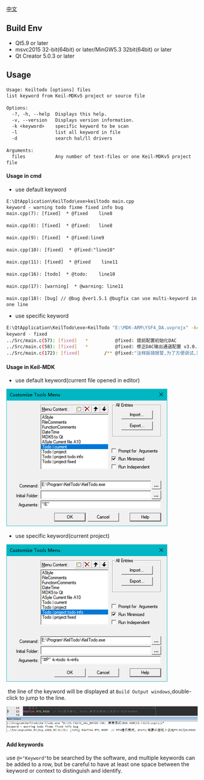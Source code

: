 [中文](readme.md)

## Build Env

* Qt5.9 or later
* msvc2015 32-bit(64bit) or later/MinGW5.3 32bit(64bit) or later
* Qt Creator 5.0.3 or later

## Usage

```shell
Usage: Keiltodo [options] files
list keyword from Keil-MDKv5 project or source file

Options:
  -?, -h, --help  Displays this help.
  -v, --version   Displays version information.
  -k <keyword>    specific keyword to be scan
  -l              list all keyword in file
  -d              search hal/ll drivers

Arguments:
  files           Any number of text-files or one Keil-MDKv5 project file
```

#### Usage in cmd

* use default keyword

```shell
E:\QtApplication\KeilTodo\exe>keiltodo main.cpp
keyword - warning todo fixme fixed info bug
main.cpp(7): [fixed]  * @fixed    line8

main.cpp(8): [fixed]  * @fixed:   line8

main.cpp(9): [fixed]  * @fixed:line9

main.cpp(10): [fixed]  * @fixed:"line10"

main.cpp(11): [fixed]  * @fixed    line11

main.cpp(16): [todo]  * @todo:    line10

main.cpp(17): [warning]  * @warning: line11

main.cpp(18): [bug] // @bug @ver1.5.1 @bugfix can use multi-keyword in one line
```

* use specific keyword

```sh
E:\QtApplication\KeilTodo\exe>KeilTodo "E:\MDK-ARM\YSF4_DA.uvprojx" -k=fixed
keyword - fixed
../Src/main.c(57): [fixed]   *          @fixed: 提前配置初始化DAC
../Src/main.c(58): [fixed]   *          @fixed: 修正DAC输出通道配置 v3.0.0 20241522
../Src/main.c(172): [fixed]         /** @fixed:"注释振镜报警,为了方便调试,实装应取消注释" */
```

#### Usage in Keil-MDK

* use default keyword(current file opened in editor)

![image-20240222194158993](readme.assets/image-20240222194158993.png)

* use specific keyword(current project)

![image-20240222194325838](readme.assets/image-20240222194325838.png)

​	the line of the keyword will be displayed at `Build Output windows`,double-click to jump to the line.

![image-20240307093731087](readme.assets/image-20240307093731087.png)



#### Add keywords

use `@+"Keyword"`to be searched by the software, and multiple keywords can be added to a row, but be careful to have at least one space between the keyword or context to distinguish and identify.
